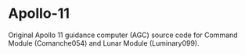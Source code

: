 Apollo-11
=========

Original Apollo 11 guidance computer (AGC) source code for Command Module (Comanche054) and Lunar Module (Luminary099).
